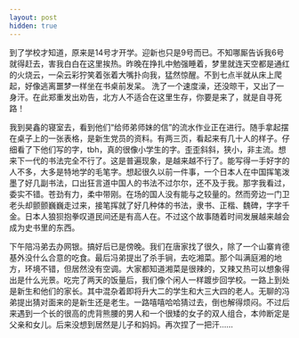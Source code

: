 ```yaml
---
layout: post
hidden: true
---
```

到了学校才知道，原来是14号才开学。迎新也只是9号而已。不知哪厮告诉我6号就得赶去，害我白白在这里挨热。昨晚在挣扎中勉强睡着，梦里就连天空都是通红的火烧云，一朵云彩狞笑着张着大嘴扑向我，猛然惊醒。不到七点半就从床上爬起，好像逃离噩梦一样坐在书桌前发呆。 洗了一个速度澡，还没晾干，又出了一身汗。在此郑重发出劝告，北方人不适合在这里生存，你要是来了，就是自寻死路！
  
我到昊鑫的寝室去，看到他们“给师弟师妹的信”的流水作业正在进行。随手拿起摆在桌子上的一张表格，是新生党员的资料。有两三页，看起来有几十人的样子。仔细看了下他们写的字，tbh，真的很像小学生的字。歪歪斜斜，狭小，非主流。想来下一代的书法完全不行了。这是普遍现象，是越来越不行了。能写得一手好字的人不多，大多是特地学的毛笔字。想起很久以前一件事，一个日本人在中国挥笔泼墨了好几副书法，口出狂言道中国人的书法不过尔尔，还不及于我。那字我看过，委实不错。苍劲有力，柔中带刚。在场的国人没有能与之较量的。然而旁边一门卫老头却颤颤巍巍走过来，接笔挥就了好几种体的书法，隶书、正楷、魏碑，字字千金。日本人狼狈抱拳叹道民间还是有高人在。不过这个故事随着时间发展越来越会成为史书里的东西。
  
下午陪冯弟去办网银。搞好后已是傍晚。我们在唐家找了很久，除了一个山寨肯德基外没什么合意的吃食。最后冯弟提出了杀手锏，去吃湘菜。那个叫满庭湘的地方，环境不错，但居然没有空调。大家都知道湘菜是很辣的，又辣又热可以想象得出是什么光景。吃完了两天的饭量后，我们像个闲人一样踱步回学校。一路上到处是新生和他们的家长。其中混杂着即将升大二的学生和大三大四的老人。无聊的冯弟提出猜对面来的是新生还是老生。一路嘻嘻哈哈猜过去，倒也解得烦闷。不过后来遇到一个长的很高的虎背熊腰的男人和一个很矮的女子的双人组合，本帅断定是父亲和女儿。后来没想到居然是儿子和妈妈。再次捏了一把汗……